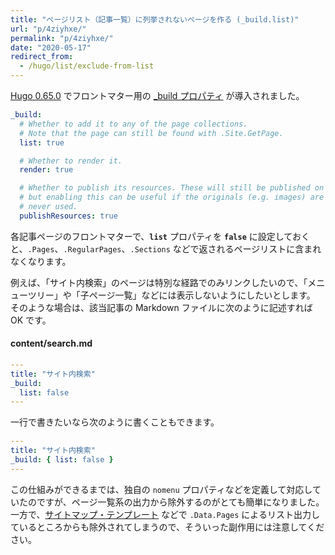 ```yaml
---
title: "ページリスト（記事一覧）に列挙されないページを作る (_build.list)"
url: "p/4ziyhxe/"
permalink: "p/4ziyhxe/"
date: "2020-05-17"
redirect_from:
  - /hugo/list/exclude-from-list
---
```


[Hugo 0.65.0](https://gohugo.io/news/0.65.0-relnotes/) でフロントマター用の [_build プロパティ](https://gohugo.io/content-management/build-options/) が導入されました。

```yaml
_build:
  # Whether to add it to any of the page collections.
  # Note that the page can still be found with .Site.GetPage.
  list: true

  # Whether to render it.
  render: true

  # Whether to publish its resources. These will still be published on demand,
  # but enabling this can be useful if the originals (e.g. images) are
  # never used.
  publishResources: true
```

各記事ページのフロントマターで、__`list`__ プロパティを __`false`__ に設定しておくと、`.Pages`、`.RegularPages`、`.Sections` などで返されるページリストに含まれなくなります。

例えば、「サイト内検索」のページは特別な経路でのみリンクしたいので、「メニューツリー」や「子ページ一覧」などには表示しないようにしたいとします。
そのような場合は、該当記事の Markdown ファイルに次のように記述すれば OK です。

#### content/search.md

```yaml
---
title: "サイト内検索"
_build:
  list: false
---
```

一行で書きたいなら次のように書くこともできます。

```yaml
---
title: "サイト内検索"
_build: { list: false }
---
```

この仕組みができるまでは、独自の `nomenu` プロパティなどを定義して対応していたのですが、ページ一覧系の出力から除外するのがとても簡単になりました。
一方で、[サイトマップ・テンプレート](https://gohugo.io/templates/sitemap-template/) などで `.Data.Pages` によるリスト出力しているところからも除外されてしまうので、そういった副作用には注意してください。

